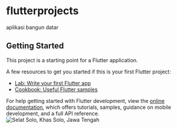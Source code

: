 # flutterprojects

aplikasi bangun datar

## Getting Started

This project is a starting point for a Flutter application.

A few resources to get you started if this is your first Flutter project:

- [Lab: Write your first Flutter app](https://docs.flutter.dev/get-started/codelab)
- [Cookbook: Useful Flutter samples](https://docs.flutter.dev/cookbook)

For help getting started with Flutter development, view the
[online documentation](https://docs.flutter.dev/), which offers tutorials,
samples, guidance on mobile development, and a full API reference.
![Selat Solo, Khas Solo, Jawa Tengah](https://github.com/rayhanwkwk/bangun_datar/assets/115200505/aff0d4c1-d665-4e7b-9aaf-1327b76e9225)
